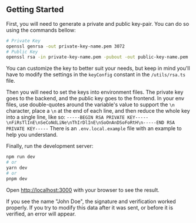 ## Getting Started

First, you will need to generate a private and public key-pair. You can do so using the commands bellow:
```bash
# Private Key
openssl genrsa -out private-key-name.pem 3072
# Public Key
openssl rsa -in private-key-name.pem -pubout -out public-key-name.pem
```

You can customize the key to better suit your needs, but keep in mind you'll have to modify the settings in the `keyConfig` constant in the `/utils/rsa.ts` file.

Then you will need to set the keys into environment files.
The private key goes to the backend, and the public key goes to the frontend.
In your env files, use double-quotes around the variable's value to support the `\n` character, place a `\n` at the end of each line, and then reduce the whole key into a single line, like so:
`-----BEGIN RSA PRIVATE KEY-----\nFiRsTlInE\nSeCoNdLiNe\nThIrDlInE\nSoOnAnDSoFoRtH\n-----END RSA PRIVATE KEY-----`
There is an `.env.local.example` file with an example to help you understand.

Finally, run the development server:

```bash
npm run dev
# or
yarn dev
# or
pnpm dev
```

Open [http://localhost:3000](http://localhost:3000) with your browser to see the result.

If you see the name "John Doe", the signature and verification worked properly.
If you try to modify this data after it was sent, or before it is verified, an error will appear.

